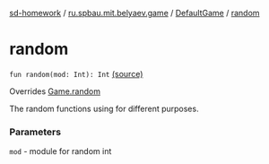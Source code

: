 [sd-homework](../../index.md) / [ru.spbau.mit.belyaev.game](../index.md) / [DefaultGame](index.md) / [random](.)

# random

`fun random(mod: Int): Int` [(source)](https://github.com/StasBel/sd-homework/blob/Roguelike/src/main/kotlin/ru/spbau/mit/belyaev/game/DefaultGame.kt#L52)

Overrides [Game.random](../-game/random.md)

The random functions using for different purposes.

### Parameters

`mod` - module for random int